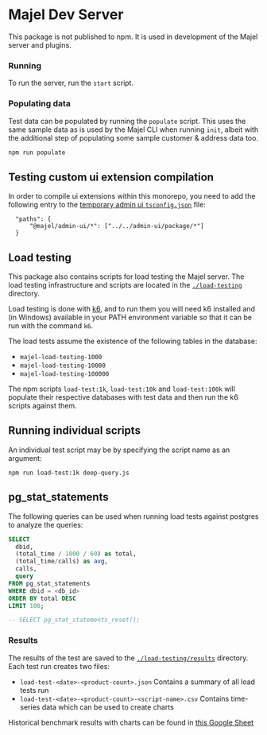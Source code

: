 # Majel Dev Server

This package is not published to npm. It is used in development of the Majel server and plugins.

### Running

To run the server, run the `start` script. 

### Populating data

Test data can be populated by running the `populate` script. This uses the same sample data as is used by the Majel CLI when running `init`, albeit with the additional step of populating some sample customer & address data too.

```bash
npm run populate
```

## Testing custom ui extension compilation

In order to compile ui extensions within this monorepo, you need to add the following entry to
the [temporary admin ui `tsconfig.json`](./custom-admin-ui/tsconfig.json) file:

```
  "paths": {
      "@majel/admin-ui/*": ["../../admin-ui/package/*"]
  }
```

## Load testing

This package also contains scripts for load testing the Majel server. The load testing infrastructure and scripts are located in the [`./load-testing`](./load-testing) directory.

Load testing is done with [k6](https://docs.k6.io/), and to run them you will need k6 installed and (in Windows) available in your PATH environment variable so that it can be run with the command `k6`.

The load tests assume the existence of the following tables in the database:

-  `majel-load-testing-1000`
-  `majel-load-testing-10000`
-  `majel-load-testing-100000`

The npm scripts `load-test:1k`, `load-test:10k` and `load-test:100k` will populate their respective databases with test data and then run the k6 scripts against them.

## Running individual scripts

An individual test script may be by specifying the script name as an argument:

```
npm run load-test:1k deep-query.js
```

## pg_stat_statements

The following queries can be used when running load tests against postgres to analyze the queries:

```sql
SELECT
  dbid,
  (total_time / 1000 / 60) as total,
  (total_time/calls) as avg,
  calls,
  query
FROM pg_stat_statements
WHERE dbid = <db_id>
ORDER BY total DESC
LIMIT 100;

-- SELECT pg_stat_statements_reset();
```

### Results

The results of the test are saved to the [`./load-testing/results`](./load-testing/results) directory. Each test run creates two files:

-  `load-test-<date>-<product-count>.json` Contains a summary of all load tests run
-  `load-test-<date>-<product-count>-<script-name>.csv` Contains time-series data which can be used to create charts

Historical benchmark results with charts can be found in [this Google Sheet](https://docs.google.com/spreadsheets/d/1UaNhmokbNmKDehrnh4m9XO6-DJte-AI-l_Lnji47Qn8/edit?usp=sharing)
